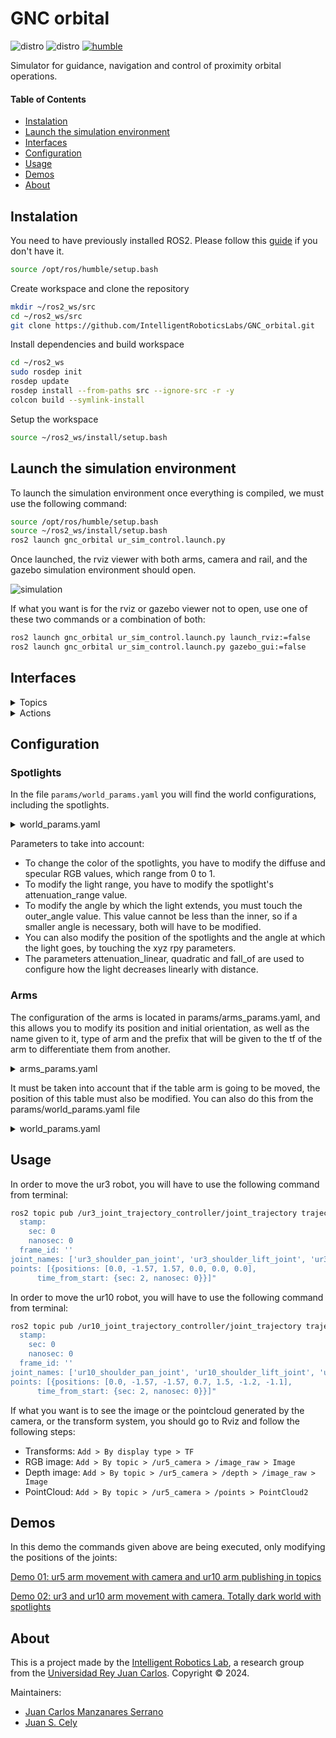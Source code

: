 # GNC orbital

![distro](https://img.shields.io/badge/Ubuntu%2022-Jammy%20Jellyfish-green)
![distro](https://img.shields.io/badge/ROS2-Humble-blue)
[![humble](https://github.com/IntelligentRoboticsLabs/GNC_orbital/actions/workflows/humble.yaml/badge.svg)](https://github.com/IntelligentRoboticsLabs/GNC_orbital/actions/workflows/humble.yaml)

Simulator for guidance, navigation and control of proximity orbital operations.

#### Table of Contents

- [Instalation](#instalation)
- [Launch the simulation environment](#launch-the-simulation-environment)
- [Interfaces](#interfaces)
- [Configuration](#configuration)
- [Usage](#usage)
- [Demos](#demos)
- [About](#about)

## Instalation

You need to have previously installed ROS2. Please follow this [guide](https://docs.ros.org/en/humble/Installation.html) if you don't have it.

```bash
source /opt/ros/humble/setup.bash
```

Create workspace and clone the repository

```bash
mkdir ~/ros2_ws/src
cd ~/ros2_ws/src
git clone https://github.com/IntelligentRoboticsLabs/GNC_orbital.git
```

Install dependencies and build workspace
```bash
cd ~/ros2_ws
sudo rosdep init
rosdep update
rosdep install --from-paths src --ignore-src -r -y
colcon build --symlink-install 
```

Setup the workspace
```bash
source ~/ros2_ws/install/setup.bash
```

## Launch the simulation environment

To launch the simulation environment once everything is compiled, we must use the following command:

```bash
source /opt/ros/humble/setup.bash
source ~/ros2_ws/install/setup.bash
ros2 launch gnc_orbital ur_sim_control.launch.py
```

Once launched, the rviz viewer with both arms, camera and rail, and the gazebo simulation environment should open.

![simulation](https://github.com/IntelligentRoboticsLabs/GNC_orbital/assets/44479765/451b97c9-ce72-4c17-8f82-575c2d83de9f)

If what you want is for the rviz or gazebo viewer not to open, use one of these two commands or a combination of both:

```bash
ros2 launch gnc_orbital ur_sim_control.launch.py launch_rviz:=false
ros2 launch gnc_orbital ur_sim_control.launch.py gazebo_gui:=false
```

## Interfaces

<details>
<summary>Topics</summary>

Once the simulation is launched, you can use the `ros2 topic list` command to obtain the following result:

```bash
/clicked_point
/clock
/dynamic_joint_states
/goal_pose
/initialpose
/joint_state_broadcaster/transition_event
/joint_states
/parameter_events
/performance_metrics
/robot_description
/rosout
/tf
/tf_static
/ur10_camera/camera_info
/ur10_camera/depth/camera_info
/ur10_camera/depth/image_raw
/ur10_camera/depth/image_raw/compressed
/ur10_camera/depth/image_raw/compressedDepth
/ur10_camera/depth/image_raw/theora
/ur10_camera/image_raw
/ur10_camera/image_raw/compressed
/ur10_camera/image_raw/compressedDepth
/ur10_camera/image_raw/theora
/ur10_camera/points
/ur10_joint_state_broadcaster/transition_event
/ur10_joint_trajectory_controller/controller_state
/ur10_joint_trajectory_controller/joint_trajectory
/ur10_joint_trajectory_controller/state
/ur10_joint_trajectory_controller/transition_event
/ur3_joint_state_broadcaster/transition_event
/ur3_joint_trajectory_controller/controller_state
/ur3_joint_trajectory_controller/joint_trajectory
/ur3_joint_trajectory_controller/state
/ur3_joint_trajectory_controller/transition_event
```

You have the topics for each of the robots, where you can see the status of each of the joints of each arm, or the image from the camera that the ur10 has. Additionally, you will be able to see all the transforms in /tf or /tf_static

</details>

<details>
<summary>Actions</summary>

Once the simulation is launched, you can use the `ros2 action list` command to obtain the following result:

```bash
/ur10_joint_trajectory_controller/follow_joint_trajectory
/ur3_joint_trajectory_controller/follow_joint_trajectory
```

These are the actions that moveit2 will use to be able to move the arms

</details>

## Configuration
### Spotlights
In the file `params/world_params.yaml` you will find the world configurations, including the spotlights.

<details>
<summary>world_params.yaml</summary>
  
```yaml
# Spotlight 1
## Pose
spot1_x_light: 0.0
spot1_y_light: 0.0
spot1_z_light: 1.2
spot1_roll_light: 0.0
spot1_pitch_light: 1.56
spot1_yaw_light: 0.78

## Diffuse
spot1_R_light: 1
spot1_G_light: 1
spot1_B_light: 1
spot1_opacity_light: 1.0

## Specular
spot1_specular_R: 1
spot1_specular_G: 1
spot1_specular_B: 1
spot1_specular_opacity: 1.0

## Attenuation
spot1_attenuation_range: 30
spot1_attenuation_linear: 1
spot1_quadratic: 0.001

## Spot
spot1_inner_angle: 0.1
spot1_outer_angle: 0.2
spot1_fall_off: 0.5


# Spotlight 2
## Pose
spot2_x_light: -2.0
spot2_y_light: 0.0
spot2_z_light: 1.2
spot2_roll_light: 0.0
spot2_pitch_light: 1.56
spot2_yaw_light: 2.53

## Diffuse
spot2_R_light: 1
spot2_G_light: 1
spot2_B_light: 1
spot2_opacity_light: 1.0

## Specular
spot2_specular_R: 1
spot2_specular_G: 1
spot2_specular_B: 1
spot2_specular_opacity: 1.0

## Attenuation
spot2_attenuation_range: 30
spot2_attenuation_linear: 1
spot2_quadratic: 0.001

## Spot
spot2_inner_angle: 0.1
spot2_outer_angle: 0.2
spot2_fall_off: 0.5
```
</details>

Parameters to take into account:
- To change the color of the spotlights, you have to modify the diffuse and specular RGB values, which range from 0 to 1.
- To modify the light range, you have to modify the spotlight's attenuation_range value.
- To modify the angle by which the light extends, you must touch the outer_angle value. This value cannot be less than the inner, so if a smaller angle is necessary, both will have to be modified.
- You can also modify the position of the spotlights and the angle at which the light goes, by touching the xyz rpy parameters.
- The parameters attenuation_linear, quadratic and fall_of are used to configure how the light decreases linearly with distance.
  
### Arms
The configuration of the arms is located in params/arms_params.yaml, and this allows you to modify its position and initial orientation, as well as the name given to it, type of arm and the prefix that will be given to the tf of the arm to differentiate them from another.

<details>
<summary>arms_params.yaml</summary>
  
```yaml
gnc_orbital:
  arm1:
    name: ur3
    type: ur3
    tf_prefix: ur3_
    position: [-2.4, -1.6, 0.73]
    orientation: [0, 0, 0]
  arm2:
    name: ur10
    type: ur10
    tf_prefix: ur10_
    position: [0, -2.89, 1]
    orientation: [-1.56, 0, 0]
```
</details>

It must be taken into account that if the table arm is going to be moved, the position of this table must also be modified. You can also do this from the params/world_params.yaml file

<details>
<summary>world_params.yaml</summary>
  
```yaml
# UR 5 Table
## Pose
x_table: -2.6
y_table: -1.1
z_table: 0.35
roll_table: 0.0
pitch_table: 0.0
yaw_table: 1.56

## Size
length_table: 1.2
width_table: 0.6
height_table: 0.73
```
</details>

## Usage
In order to move the ur3 robot, you will have to use the following command from terminal:

```bash
ros2 topic pub /ur3_joint_trajectory_controller/joint_trajectory trajectory_msgs/msg/JointTrajectory "header: 
  stamp:
    sec: 0
    nanosec: 0
  frame_id: ''
joint_names: ['ur3_shoulder_pan_joint', 'ur3_shoulder_lift_joint', 'ur3_elbow_joint', 'ur3_wrist_1_joint', 'ur3_wrist_2_joint', 'ur3_wrist_3_joint']
points: [{positions: [0.0, -1.57, 1.57, 0.0, 0.0, 0.0],
      time_from_start: {sec: 2, nanosec: 0}}]"
```

In order to move the ur10 robot, you will have to use the following command from terminal:

```bash
ros2 topic pub /ur10_joint_trajectory_controller/joint_trajectory trajectory_msgs/msg/JointTrajectory "header: 
  stamp:
    sec: 0
    nanosec: 0
  frame_id: ''
joint_names: ['ur10_shoulder_pan_joint', 'ur10_shoulder_lift_joint', 'ur10_elbow_joint', 'ur10_wrist_1_joint', 'ur10_wrist_2_joint', 'ur10_wrist_3_joint', 'ur10_rail_joint']
points: [{positions: [0.0, -1.57, -1.57, 0.7, 1.5, -1.2, -1.1],
      time_from_start: {sec: 2, nanosec: 0}}]"
```

If what you want is to see the image or the pointcloud generated by the camera, or the transform system, you should go to Rviz and follow the following steps:
- Transforms: `Add > By display type > TF`
- RGB image: `Add > By topic > /ur5_camera > /image_raw > Image`
- Depth image: `Add > By topic > /ur5_camera > /depth > /image_raw > Image`
- PointCloud: `Add > By topic > /ur5_camera > /points > PointCloud2`

## Demos
In this demo the commands given above are being executed, only modifying the positions of the joints:

[Demo 01: ur5 arm movement with camera and ur10 arm publishing in topics](https://github.com/IntelligentRoboticsLabs/GNC_orbital/assets/44479765/b95b3e50-8d5f-4296-9769-043cdaa1f76b)

[Demo 02: ur3 and ur10 arm movement with camera. Totally dark world with spotlights](https://github.com/IntelligentRoboticsLabs/GNC_orbital/assets/44479765/e13574ec-540a-47cf-b334-20a12cc766e9)


## About
This is a project made by the [Intelligent Robotics Lab], a research group from the [Universidad Rey Juan Carlos].
Copyright &copy; 2024.

Maintainers:

* [Juan Carlos Manzanares Serrano]
* [Juan S. Cely]

[Universidad Rey Juan Carlos]: https://www.urjc.es/
[Intelligent Robotics Lab]: https://intelligentroboticslab.gsyc.urjc.es/
[Juan Carlos Manzanares Serrano]: https://github.com/Juancams
[Juan S. Cely]: https://github.com/juanscelyg
